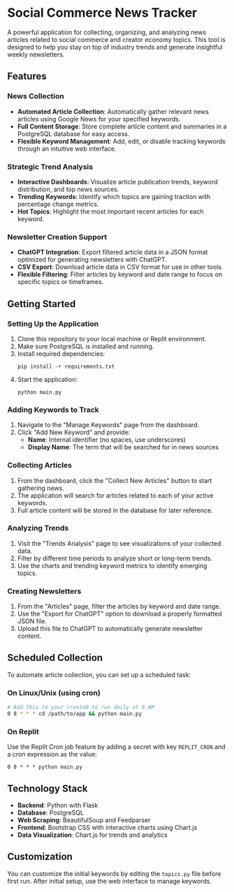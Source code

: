 # Social Commerce News Tracker

A powerful application for collecting, organizing, and analyzing news articles related to social commerce and creator economy topics. This tool is designed to help you stay on top of industry trends and generate insightful weekly newsletters.

## Features

### News Collection

- **Automated Article Collection**: Automatically gather relevant news articles using Google News for your specified keywords.
- **Full Content Storage**: Store complete article content and summaries in a PostgreSQL database for easy access.
- **Flexible Keyword Management**: Add, edit, or disable tracking keywords through an intuitive web interface.

### Strategic Trend Analysis

- **Interactive Dashboards**: Visualize article publication trends, keyword distribution, and top news sources.
- **Trending Keywords**: Identify which topics are gaining traction with percentage change metrics.
- **Hot Topics**: Highlight the most important recent articles for each keyword.

### Newsletter Creation Support

- **ChatGPT Integration**: Export filtered article data in a JSON format optimized for generating newsletters with ChatGPT.
- **CSV Export**: Download article data in CSV format for use in other tools.
- **Flexible Filtering**: Filter articles by keyword and date range to focus on specific topics or timeframes.

## Getting Started

### Setting Up the Application

1. Clone this repository to your local machine or Replit environment.
2. Make sure PostgreSQL is installed and running.
3. Install required dependencies:
   ```
   pip install -r requirements.txt
   ```
4. Start the application:
   ```
   python main.py
   ```

### Adding Keywords to Track

1. Navigate to the "Manage Keywords" page from the dashboard.
2. Click "Add New Keyword" and provide:
   - **Name**: Internal identifier (no spaces, use underscores)
   - **Display Name**: The term that will be searched for in news sources

### Collecting Articles

1. From the dashboard, click the "Collect New Articles" button to start gathering news.
2. The application will search for articles related to each of your active keywords.
3. Full article content will be stored in the database for later reference.

### Analyzing Trends

1. Visit the "Trends Analysis" page to see visualizations of your collected data.
2. Filter by different time periods to analyze short or long-term trends.
3. Use the charts and trending keyword metrics to identify emerging topics.

### Creating Newsletters

1. From the "Articles" page, filter the articles by keyword and date range.
2. Use the "Export for ChatGPT" option to download a properly formatted JSON file.
3. Upload this file to ChatGPT to automatically generate newsletter content.

## Scheduled Collection

To automate article collection, you can set up a scheduled task:

### On Linux/Unix (using cron)

```bash
# Add this to your crontab to run daily at 8 AM
0 8 * * * cd /path/to/app && python main.py
```

### On Replit

Use the Replit Cron job feature by adding a secret with key `REPLIT_CRON` and a cron expression as the value:
```
0 8 * * * python main.py
```

## Technology Stack

- **Backend**: Python with Flask
- **Database**: PostgreSQL
- **Web Scraping**: BeautifulSoup and Feedparser
- **Frontend**: Bootstrap CSS with interactive charts using Chart.js
- **Data Visualization**: Chart.js for trends and analytics

## Customization

You can customize the initial keywords by editing the `topics.py` file before first run. After initial setup, use the web interface to manage keywords.